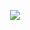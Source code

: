 <p align="center">
  <a href="https://skillicons.dev">
    <img src="https://skillicons.dev/icons?i=aws,bash,cpp,discord,docker,flask,git,github,html,js,jquery,linux,matlab,mysql,nginx,nodejs,notion,php,py,regex,sklearn,ubuntu,wordpress,django" />
<!--     <br> -->
<!--     <img src="https://img.shields.io/badge/Hackerone-494649?style=for-the-badge&logo=hackerone&logoColor=white"> -->
<!--     <img src="https://img.shields.io/badge/HackTheBox-111927?style=for-the-badge&logo=Hack%20The%20Box&logoColor=9FEF00"> -->
<!--     <img src="https://img.shields.io/badge/Wireshark-1679A7?style=for-the-badge&logo=Wireshark&logoColor=white"> -->
<!--     <img src="https://img.shields.io/badge/burpsuite-FF6633?style=for-the-badge&logo=burpsuite&logoColor=white"> -->
  </a>
</p>

<!--
**SR-soheil/SR-soheil** is a ✨ _special_ ✨ repository because its `README.md` (this file) appears on your GitHub profile.

Here are some ideas to get you started:
- 🔭 I’m currently working on ...
- 🌱 I’m currently learning ...
- 👯 I’m looking to collaborate on ...
- 🤔 I’m looking for help with ...
- 💬 Ask me about ...
- 📫 How to reach me: ...
- 😄 Pronouns: ...
- ⚡ Fun fact: ...
-->
